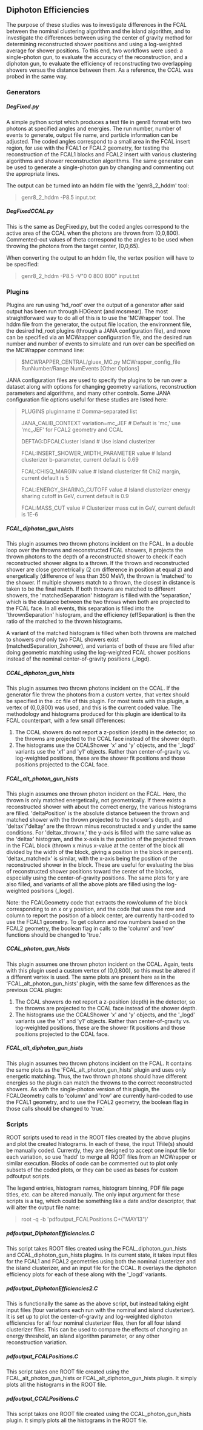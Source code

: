 ## Diphoton Efficiencies

The purpose of these studies was to investigate differences in the FCAL between the nominal clustering algorithm and the island algorithm, and to investigate the differences between using the center of gravity method for determining reconstructed shower positions and using a log-weighted average for shower positions.  To this end, two workflows were used: a single-photon gun, to evaluate the accuracy of the reconstruction, and a diphoton gun, to evaluate the efficiency of reconstructing two overlapping showers versus the distance between them.  As a reference, the CCAL was probed in the same way.

### Generators

##### DegFixed.py

A simple python script which produces a text file in genr8 format with two photons at specified angles and energies.  The run number, number of events to generate, output file name, and particle information can be adjusted.  The coded angles correspond to a small area in the FCAL insert region, for use with the FCAL1 or FCAL2 geometry, for testing the reconstruction of the FCAL1 blocks and FCAL2 insert with various clustering algorithms and shower reconstruction algorithms.  The same generator can be used to generate a single-photon gun by changing and commenting out the appropriate lines.

The output can be turned into an hddm file with the 'genr8\_2\_hddm' tool:

> genr8\_2\_hddm -P8.5 input.txt

##### DegFixedCCAL.py

This is the same as DegFixed.py, but the coded angles correspond to the active area of the CCAL when the photons are thrown from (0,0,800).  Commented-out values of theta correspond to the angles to be used when throwing the photons from the target center, (0,0,65).

When converting the output to an hddm file, the vertex position will have to be specified:

> genr8\_2\_hddm -P8.5 -V"0 0 800 800" input.txt

### Plugins

Plugins are run using 'hd\_root' over the output of a generator after said output has been run through HDGeant (and mcsmear).  The most straightforward way to do all of this is to use the 'MCWrapper' tool.  The hddm file from the generator, the output file location, the environment file, the desired hd\_root plugins (through a JANA configuration file), and more can be specified via an MCWrapper configuration file, and the desired run number and number of events to simulate and run over can be specified on the MCWrapper command line:

> $MCWRAPPER\_CENTRAL/gluex\_MC.py MCWrapper\_config\_file RunNumber/Range NumEvents \[Other Options\]

JANA configuration files are used to specify the plugins to be run over a dataset along with options for changing geometry variations, reconstruction parameters and algorithms, and many other controls.  Some JANA configuration file options useful for these studies are listed here:

> PLUGINS pluginname # Comma-separated list
> 
> JANA\_CALIB\_CONTEXT variation=mc\_JEF # Default is 'mc,' use 'mc\_JEF' for FCAL2 geometry and CCAL
> 
> DEFTAG:DFCALCluster Island # Use island clusterizer
> 
> FCAL:INSERT\_SHOWER\_WIDTH\_PARAMETER value # Island clusterizer b-parameter, current default is 0.69
> 
> FCAL:CHISQ\_MARGIN value # Island clusterizer fit Chi2 margin, current default is 5
> 
> FCAL:ENERGY\_SHARING\_CUTOFF value # Island clusterizer energy sharing cutoff in GeV, current default is 0.9
> 
> FCAL:MASS\_CUT value # Clusterizer mass cut in GeV, current default is 1E-6

##### FCAL\_diphoton\_gun\_hists

This plugin assumes two thrown photons incident on the FCAL.  In a double loop over the throwns and reconstructed FCAL showers, it projects the thrown photons to the depth of a reconstructed shower to check if each reconstructed shower aligns to a thrown.  If the thrown and reconstructed shower are close geometrically (2 cm difference in position at equal z) and energetically (difference of less than 350 MeV), the thrown is 'matched' to the shower.  If multiple showers match to a thrown, the closest in distance is taken to be the final match.  If both throwns are matched to different showers, the 'matchedSeparation' histogram is filled with the 'separation,' which is the distance between the two throws when both are projected to the FCAL face.  In all events, this separation is filled into the 'thrownSeparation' histogram, and the efficiency (effSeparation) is then the ratio of the matched to the thrown histograms.

A variant of the matched histogram is filled when both throwns are matched to showers _and_ only two FCAL showers exist (matchedSeparation\_2shower), and variants of both of these are filled after doing geometric matching using the log-weighted FCAL shower positions instead of the nominal center-of-gravity positions (\_logd).

##### CCAL\_diphoton\_gun\_hists

This plugin assumes two thrown photons incident on the CCAL.  If the generator file threw the photons from a custom vertex, that vertex should be specified in the .cc file of this plugin.  For most tests with this plugin, a vertex of (0,0,800) was used, and this is the current coded value.  The methodology and histograms produced for this plugin are identical to its FCAL counterpart, with a few small differences:

1) The CCAL showers do not report a z-position (depth) in the detector, so the throwns are projected to the CCAL face instead of the shower depth.
2) The histograms use the CCALShower 'x' and 'y' objects, and the '\_logd' variants use the 'x1' and 'y1' objects.  Rather than center-of-gravity vs. log-weighted positions, these are the shower fit positions and those positions projected to the CCAL face.

##### FCAL\_alt\_photon\_gun\_hists

This plugin assumes one thrown photon incident on the FCAL.  Here, the thrown is only matched energetically, not geometrically.  If there exists a reconstructed shower with about the correct energy, the various histograms are filled.  'deltaPosition' is the absolute distance between the thrown and matched shower with the thrown projected to the shower's depth, and 'deltax'/'deltay' are the thrown minus reconstructed x and y under the same conditions.  For 'deltax\_thrownx,' the y-axis is filled with the same value as the 'deltax' histogram, and the x-axis is the position of the projected thrown in the FCAL block (thrown x minus x-value at the center of the block all divided by the width of the block, giving a position in the block in percent).  'deltax\_matchedx' is similar, with the x-axis being the position of the reconstructed shower in the block.  These are useful for evaluating the bias of reconstructed shower positions toward the center of the blocks, especially using the center-of-gravity positions.  The same plots for y are also filled, and variants of all the above plots are filled using the log-weighted positions (\_logd).

Note: the FCALGeometry code that extracts the row/column of the block corresponding to an x or y position, and the code that uses the row and column to report the position of a block center, are currently hard-coded to use the FCAL1 geometry.  To get column and row numbers based on the FCAL2 geometry, the boolean flag in calls to the 'column' and 'row' functions should be changed to 'true.'

##### CCAL\_photon\_gun\_hists

This plugin assumes one thrown photon incident on the CCAL.  Again, tests with this plugin used a custom vertex of (0,0,800), so this must be altered if a different vertex is used.  The same plots are present here as in the 'FCAL\_alt\_photon\_gun\_hists' plugin, with the same few differences as the previous CCAL plugin:

1) The CCAL showers do not report a z-position (depth) in the detector, so the throwns are projected to the CCAL face instead of the shower depth.
2) The histograms use the CCALShower 'x' and 'y' objects, and the '\_logd' variants use the 'x1' and 'y1' objects.  Rather than center-of-gravity vs. log-weighted positions, these are the shower fit positions and those positions projected to the CCAL face.

##### FCAL\_alt\_diphoton\_gun\_hists

This plugin assumes two thrown photons incident on the FCAL.  It contains the same plots as the 'FCAL\_alt\_photon\_gun\_hists' plugin and uses only energetic matching.  Thus, the two thrown photons should have different energies so the plugin can match the throwns to the correct reconstructed showers.  As with the single-photon version of this plugin, the FCALGeometry calls to 'column' and 'row' are currently hard-coded to use the FCAL1 geometry, and to use the FCAL2 geometry, the boolean flag in those calls should be changed to 'true.'

### Scripts

ROOT scripts used to read in the ROOT files created by the above plugins and plot the created histograms.  In each of these, the input TFile(s) should be manually coded.  Currently, they are designed to accept one input file for each variation, so use 'hadd' to merge all ROOT files from an MCWrapper or similar execution.  Blocks of code can be commented out to plot only subsets of the coded plots, or they can be used as bases for custom pdfoutput scripts.

The legend entries, histogram names, histogram binning, PDF file page titles, etc. can be altered manually.  The only input argument for these scripts is a tag, which could be something like a date and/or descriptor, that will alter the output file name:

> root -q -b 'pdfoutput\_FCALPositions.C+("MAY13")'

##### pdfoutput\_DiphotonEfficiencies.C

This script takes ROOT files created using the FCAL\_diphoton\_gun\_hists and CCAL\_diphoton\_gun\_hists plugins.  In its current state, it takes input files for the FCAL1 and FCAL2 geometries using both the nominal clusterizer and the island clusterizer, and an input file for the CCAL.  It overlays the diphoton efficiency plots for each of these along with the '\_logd' variants.

##### pdfoutput\_DiphotonEfficiencies2.C

This is functionally the same as the above script, but instead taking eight input files (four variations each run with the nominal and island clusterizer).  It is set up to plot the center-of-gravity and log-weighted diphoton efficiencies for all four nominal clusterizer files, then for all four island clusterizer files.  This can be used to compare the effects of changing an energy threshold, an island algorithm parameter, or any other reconstruction variation.

##### pdfoutput\_FCALPositions.C

This script takes one ROOT file created using the FCAL\_alt\_photon\_gun\_hists or FCAL\_alt\_diphoton\_gun\_hists plugin.  It simply plots all the histograms in the ROOT file.

##### pdfoutput\_CCALPositions.C

This script takes one ROOT file created using the CCAL\_photon\_gun\_hists plugin.  It simply plots all the histograms in the ROOT file.
